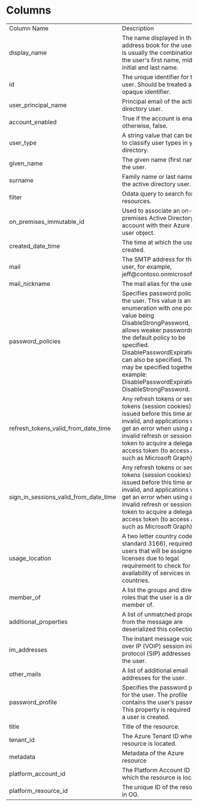 # Columns  

<table>
	<tr><td>Column Name</td><td>Description</td></tr>
	<tr><td>display_name</td><td>The name displayed in the address book for the user. This is usually the combination of the user&#39;s first name, middle initial and last name.</td></tr>
	<tr><td>id</td><td>The unique identifier for the user. Should be treated as an opaque identifier.</td></tr>
	<tr><td>user_principal_name</td><td>Principal email of the active directory user.</td></tr>
	<tr><td>account_enabled</td><td>True if the account is enabled; otherwise, false.</td></tr>
	<tr><td>user_type</td><td>A string value that can be used to classify user types in your directory.</td></tr>
	<tr><td>given_name</td><td>The given name (first name) of the user.</td></tr>
	<tr><td>surname</td><td>Family name or last name of the active directory user.</td></tr>
	<tr><td>filter</td><td>Odata query to search for resources.</td></tr>
	<tr><td>on_premises_immutable_id</td><td>Used to associate an on-premises Active Directory user account with their Azure AD user object.</td></tr>
	<tr><td>created_date_time</td><td>The time at which the user was created.</td></tr>
	<tr><td>mail</td><td>The SMTP address for the user, for example, jeff@contoso.onmicrosoft.com.</td></tr>
	<tr><td>mail_nickname</td><td>The mail alias for the user.</td></tr>
	<tr><td>password_policies</td><td>Specifies password policies for the user. This value is an enumeration with one possible value being DisableStrongPassword, which allows weaker passwords than the default policy to be specified. DisablePasswordExpiration can also be specified. The two may be specified together; for example: DisablePasswordExpiration, DisableStrongPassword.</td></tr>
	<tr><td>refresh_tokens_valid_from_date_time</td><td>Any refresh tokens or sessions tokens (session cookies) issued before this time are invalid, and applications will get an error when using an invalid refresh or sessions token to acquire a delegated access token (to access APIs such as Microsoft Graph).</td></tr>
	<tr><td>sign_in_sessions_valid_from_date_time</td><td>Any refresh tokens or sessions tokens (session cookies) issued before this time are invalid, and applications will get an error when using an invalid refresh or sessions token to acquire a delegated access token (to access APIs such as Microsoft Graph).</td></tr>
	<tr><td>usage_location</td><td>A two letter country code (ISO standard 3166), required for users that will be assigned licenses due to legal requirement to check for availability of services in countries.</td></tr>
	<tr><td>member_of</td><td>A list the groups and directory roles that the user is a direct member of.</td></tr>
	<tr><td>additional_properties</td><td>A list of unmatched properties from the message are deserialized this collection.</td></tr>
	<tr><td>im_addresses</td><td>The instant message voice over IP (VOIP) session initiation protocol (SIP) addresses for the user.</td></tr>
	<tr><td>other_mails</td><td>A list of additional email addresses for the user.</td></tr>
	<tr><td>password_profile</td><td>Specifies the password profile for the user. The profile contains the user’s password. This property is required when a user is created.</td></tr>
	<tr><td>title</td><td>Title of the resource.</td></tr>
	<tr><td>tenant_id</td><td>The Azure Tenant ID where the resource is located.</td></tr>
	<tr><td>metadata</td><td>Metadata of the Azure resource</td></tr>
	<tr><td>platform_account_id</td><td>The Platform Account ID in which the resource is located.</td></tr>
	<tr><td>platform_resource_id</td><td>The unique ID of the resource in OG.</td></tr>
</table>